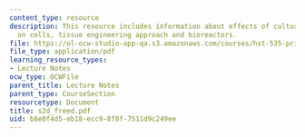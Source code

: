 ```yaml
---
content_type: resource
description: This resource includes information about effects of culture conditions
  on cells, tissue engineering approach and bioreactors.
file: https://ol-ocw-studio-app-qa.s3.amazonaws.com/courses/hst-535-principles-and-practice-of-tissue-engineering-fall-2004/b8e0f4d5eb18ecc98f8f7511d9c249ee_s2d_freed.pdf
file_type: application/pdf
learning_resource_types:
- Lecture Notes
ocw_type: OCWFile
parent_title: Lecture Notes
parent_type: CourseSection
resourcetype: Document
title: s2d_freed.pdf
uid: b8e0f4d5-eb18-ecc9-8f8f-7511d9c249ee
---
```

